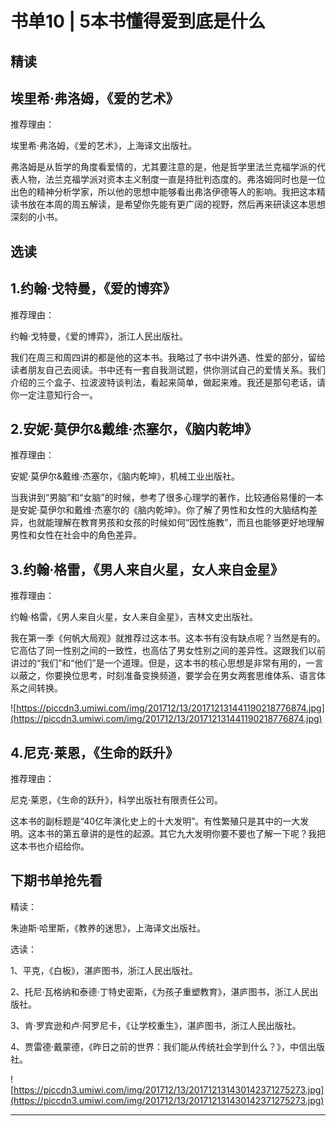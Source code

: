 # 书单10 | 5本书懂得爱到底是什么

## 精读

## 埃里希·弗洛姆，《爱的艺术》

推荐理由：

埃里希·弗洛姆，《爱的艺术》，上海译文出版社。

弗洛姆是从哲学的角度看爱情的，尤其要注意的是，他是哲学里法兰克福学派的代表人物，法兰克福学派对资本主义制度一直是持批判态度的。弗洛姆同时也是一位出色的精神分析学家，所以他的思想中能够看出弗洛伊德等人的影响。我把这本精读书放在本周的周五解读，是希望你先能有更广阔的视野，然后再来研读这本思想深刻的小书。

## 选读

## 1.约翰·戈特曼，《爱的博弈》

推荐理由：

约翰·戈特曼，《爱的博弈》，浙江人民出版社。

我们在周三和周四讲的都是他的这本书。我略过了书中讲外遇、性爱的部分，留给读者朋友自己去阅读。书中还有一套自我测试题，供你测试自己的爱情关系。我们介绍的三个盒子、拉波波特谈判法，看起来简单，做起来难。我还是那句老话，请你一定注意知行合一。

## 2.安妮·莫伊尔&戴维·杰塞尔，《脑内乾坤》

推荐理由：

安妮·莫伊尔&戴维·杰塞尔，《脑内乾坤》，机械工业出版社。

当我讲到“男脑”和“女脑”的时候，参考了很多心理学的著作，比较通俗易懂的一本是安妮·莫伊尔和戴维·杰塞尔的《脑内乾坤》。你了解了男性和女性的大脑结构差异，也就能理解在教育男孩和女孩的时候如何“因性施教”，而且也能够更好地理解男性和女性在社会中的角色差异。

## 3.约翰·格雷，《男人来自火星，女人来自金星》

推荐理由：

约翰·格雷，《男人来自火星，女人来自金星》，吉林文史出版社。

我在第一季《何帆大局观》就推荐过这本书。这本书有没有缺点呢？当然是有的。它高估了同一性别之间的一致性，也高估了男女性别之间的差异性。这跟我们以前讲过的“我们”和“他们”是一个道理。但是，这本书的核心思想是非常有用的，一言以蔽之，你要换位思考，时刻准备变换频道，要学会在男女两套思维体系、语言体系之间转换。

![https://piccdn3.umiwi.com/img/201712/13/201712131441190218776874.jpg](https://piccdn3.umiwi.com/img/201712/13/201712131441190218776874.jpg)

## 4.尼克·莱恩，《生命的跃升》

推荐理由：

尼克·莱恩，《生命的跃升》，科学出版社有限责任公司。

这本书的副标题是“40亿年演化史上的十大发明”。有性繁殖只是其中的一大发明。这本书的第五章讲的是性的起源。其它九大发明你要不要也了解一下呢？我把这本书也介绍给你。

## 下期书单抢先看

精读：

朱迪斯·哈里斯，《教养的迷思》，上海译文出版社。

选读：

1、平克，《白板》，湛庐图书，浙江人民出版社。

2、托尼·瓦格纳和泰德·丁特史密斯，《为孩子重塑教育》，湛庐图书，浙江人民出版社。

3、肯·罗宾逊和卢·阿罗尼卡，《让学校重生》，湛庐图书，浙江人民出版社。

4、贾雷德·戴蒙德，《昨日之前的世界：我们能从传统社会学到什么？》，中信出版社。

![https://piccdn3.umiwi.com/img/201712/13/201712131430142371275273.jpg](https://piccdn3.umiwi.com/img/201712/13/201712131430142371275273.jpg)

---
